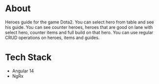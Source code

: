 # About

Heroes guide for the game Dota2. You can select hero from table and see his guide. You can see counter heroes, heroes that are good on lane with select hero, counter items and full build on that hero. You can use regular CRUD operations on heroes, items and guides.

# Tech Stack
  * Angular 14
  * NgRx
